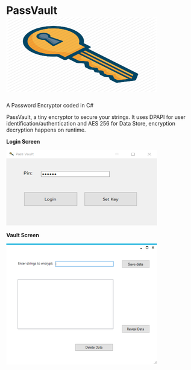 # PassVault  <img src="https://raw.githubusercontent.com/seriousdoge/PassVault/master/key.png" width="400" height="200" />
A Password Encryptor coded in C#

PassVault, a tiny encryptor to secure your strings. It uses DPAPI for user identification/authentication and AES 256 for Data Store, encryption decryption happens on runtime.

**Login Screen**

<img src="https://raw.githubusercontent.com/seriousdoge/PassVault/master/PassVault/Login.png" width="400" height="200" />


**Vault Screen**

<img src="https://raw.githubusercontent.com/seriousdoge/PassVault/master/PassVault/Vault.png" width="400" height="320" />
